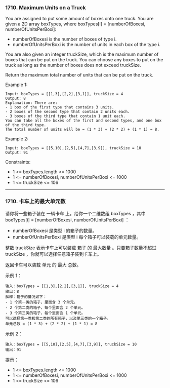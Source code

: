 ### 1710. Maximum Units on a Truck
You are assigned to put some amount of boxes onto one truck. You are given a 2D array boxTypes, where boxTypes[i] = [numberOfBoxesi, numberOfUnitsPerBoxi]:

* numberOfBoxesi is the number of boxes of type i.
* numberOfUnitsPerBoxi is the number of units in each box of the type i.

You are also given an integer truckSize, which is the maximum number of boxes that can be put on the truck. You can choose any boxes to put on the truck as long as the number of boxes does not exceed truckSize.

Return the maximum total number of units that can be put on the truck.



Example 1:

	Input: boxTypes = [[1,3],[2,2],[3,1]], truckSize = 4
	Output: 8
	Explanation: There are:
	- 1 box of the first type that contains 3 units.
	- 2 boxes of the second type that contain 2 units each.
	- 3 boxes of the third type that contain 1 unit each.
	You can take all the boxes of the first and second types, and one box of the third type.
	The total number of units will be = (1 * 3) + (2 * 2) + (1 * 1) = 8.

Example 2:

	Input: boxTypes = [[5,10],[2,5],[4,7],[3,9]], truckSize = 10
	Output: 91



Constraints:

* 1 <= boxTypes.length <= 1000
* 1 <= numberOfBoxesi, numberOfUnitsPerBoxi <= 1000
* 1 <= truckSize <= 106

----

### 1710. 卡车上的最大单元数
请你将一些箱子装在 一辆卡车 上。给你一个二维数组 boxTypes ，其中 boxTypes[i] = [numberOfBoxesi, numberOfUnitsPerBoxi] ：

* numberOfBoxesi 是类型 i 的箱子的数量。
* numberOfUnitsPerBoxi 是类型 i 每个箱子可以装载的单元数量。

整数 truckSize 表示卡车上可以装载 箱子 的 最大数量 。只要箱子数量不超过 truckSize ，你就可以选择任意箱子装到卡车上。

返回卡车可以装载 单元 的 最大 总数。



示例 1：

	输入：boxTypes = [[1,3],[2,2],[3,1]], truckSize = 4
	输出：8
	解释：箱子的情况如下：
	- 1 个第一类的箱子，里面含 3 个单元。
	- 2 个第二类的箱子，每个里面含 2 个单元。
	- 3 个第三类的箱子，每个里面含 1 个单元。
	可以选择第一类和第二类的所有箱子，以及第三类的一个箱子。
	单元总数 = (1 * 3) + (2 * 2) + (1 * 1) = 8

示例 2：

	输入：boxTypes = [[5,10],[2,5],[4,7],[3,9]], truckSize = 10
	输出：91



提示：

* 1 <= boxTypes.length <= 1000
* 1 <= numberOfBoxesi, numberOfUnitsPerBoxi <= 1000
* 1 <= truckSize <= 106

